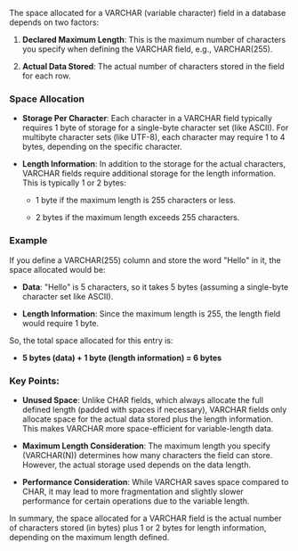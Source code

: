 The space allocated for a VARCHAR (variable character) field in a database depends on two factors:

1.  **Declared Maximum Length**: This is the maximum number of characters you specify when defining the VARCHAR field, e.g., VARCHAR(255).
    
2.  **Actual Data Stored**: The actual number of characters stored in the field for each row.
    

### Space Allocation

*   **Storage Per Character**: Each character in a VARCHAR field typically requires 1 byte of storage for a single-byte character set (like ASCII). For multibyte character sets (like UTF-8), each character may require 1 to 4 bytes, depending on the specific character.
    
*   **Length Information**: In addition to the storage for the actual characters, VARCHAR fields require additional storage for the length information. This is typically 1 or 2 bytes:
    
    *   1 byte if the maximum length is 255 characters or less.
        
    *   2 bytes if the maximum length exceeds 255 characters.
        

### Example

If you define a VARCHAR(255) column and store the word "Hello" in it, the space allocated would be:

*   **Data**: "Hello" is 5 characters, so it takes 5 bytes (assuming a single-byte character set like ASCII).
    
*   **Length Information**: Since the maximum length is 255, the length field would require 1 byte.
    

So, the total space allocated for this entry is:

*   **5 bytes (data) + 1 byte (length information) = 6 bytes**
    

### Key Points:

*   **Unused Space**: Unlike CHAR fields, which always allocate the full defined length (padded with spaces if necessary), VARCHAR fields only allocate space for the actual data stored plus the length information. This makes VARCHAR more space-efficient for variable-length data.
    
*   **Maximum Length Consideration**: The maximum length you specify (VARCHAR(N)) determines how many characters the field can store. However, the actual storage used depends on the data length.
    
*   **Performance Consideration**: While VARCHAR saves space compared to CHAR, it may lead to more fragmentation and slightly slower performance for certain operations due to the variable length.
    

In summary, the space allocated for a VARCHAR field is the actual number of characters stored (in bytes) plus 1 or 2 bytes for length information, depending on the maximum length defined.